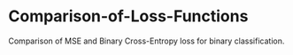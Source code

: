 # Comparison-of-Loss-Functions
Comparison of MSE and Binary Cross-Entropy loss for binary classification.
